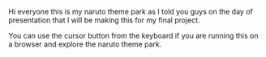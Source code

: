 <p>Hi everyone this is my naruto theme park as I told you guys on the day of presentation that I will be making this for my final project.
</p>
<p>You can use the cursor button from the keyboard if you are running this on a browser and explore the naruto theme park.
</p>
